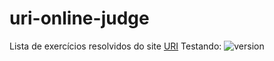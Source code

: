 # uri-online-judge
Lista de exercícios resolvidos do site [URI](http://www.urionlinejudge.com.br "URI")
Testando: ![version](https://img.shields.io/badge/version-0.0.1-blue)
